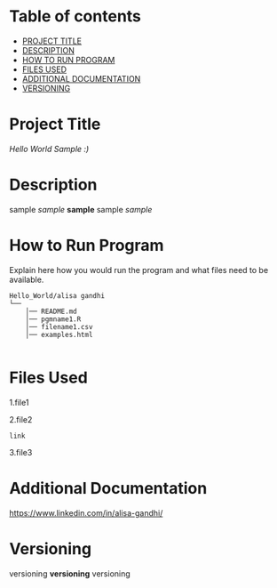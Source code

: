 # Table of contents

- [PROJECT TITLE](#Project-Title)
- [DESCRIPTION](#Description)
- [HOW TO RUN PROGRAM](#How-to-run-program)
- [FILES USED](#files-used)
- [ADDITIONAL DOCUMENTATION](#additional-documentation)
- [VERSIONING](#versioning)

# Project Title

_Hello World Sample :)_ 

# Description

sample *sample* **sample** sample _sample_

# How to Run Program 

Explain here how you would run the program and what files need to be available. 
```text
Hello_World/alisa gandhi
└── 
    │── README.md
    │── pgmname1.R
    │── filename1.csv
    │── examples.html
   
```

# Files Used 

1.file1

2.file2

    link

3.file3

# Additional Documentation

https://www.linkedin.com/in/alisa-gandhi/ 

# Versioning

versioning **versioning** versioning
